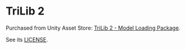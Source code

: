 # TriLib 2

Purchased from Unity Asset Store: [TriLib 2 - Model Loading
Package](https://assetstore.unity.com/packages/tools/modeling/trilib-2-model-loading-package-157548).

See its [LICENSE](https://ricardoreis.net/license/).
